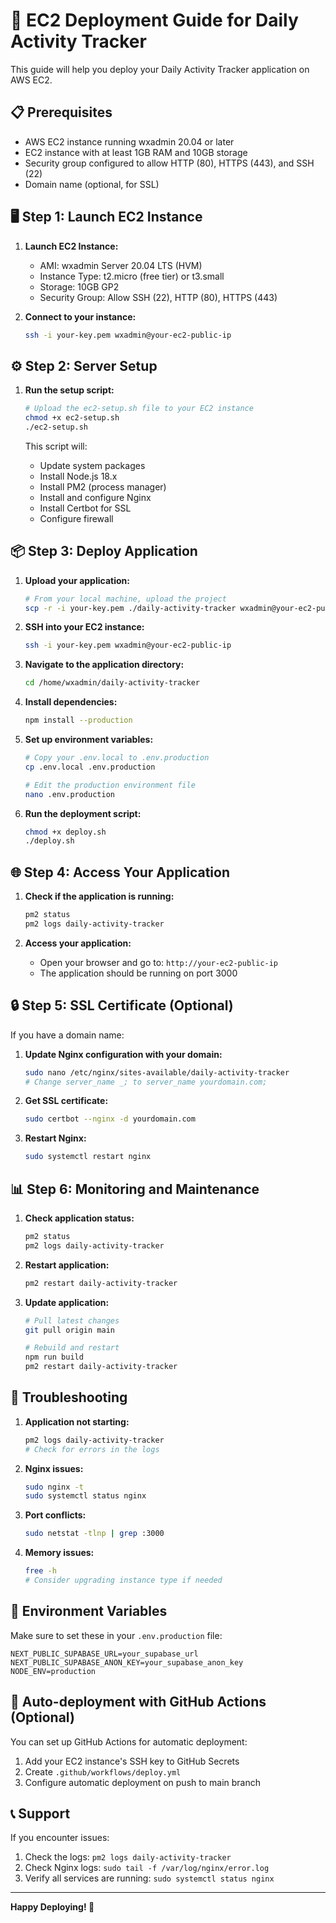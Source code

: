 # 🚀 EC2 Deployment Guide for Daily Activity Tracker

This guide will help you deploy your Daily Activity Tracker application on AWS EC2.

## 📋 Prerequisites

- AWS EC2 instance running wxadmin 20.04 or later
- EC2 instance with at least 1GB RAM and 10GB storage
- Security group configured to allow HTTP (80), HTTPS (443), and SSH (22)
- Domain name (optional, for SSL)

## 🖥️ Step 1: Launch EC2 Instance

1. **Launch EC2 Instance:**
   - AMI: wxadmin Server 20.04 LTS (HVM)
   - Instance Type: t2.micro (free tier) or t3.small
   - Storage: 10GB GP2
   - Security Group: Allow SSH (22), HTTP (80), HTTPS (443)

2. **Connect to your instance:**
   ```bash
   ssh -i your-key.pem wxadmin@your-ec2-public-ip
   ```

## ⚙️ Step 2: Server Setup

1. **Run the setup script:**
   ```bash
   # Upload the ec2-setup.sh file to your EC2 instance
   chmod +x ec2-setup.sh
   ./ec2-setup.sh
   ```

   This script will:
   - Update system packages
   - Install Node.js 18.x
   - Install PM2 (process manager)
   - Install and configure Nginx
   - Install Certbot for SSL
   - Configure firewall

## 📦 Step 3: Deploy Application

1. **Upload your application:**
   ```bash
   # From your local machine, upload the project
   scp -r -i your-key.pem ./daily-activity-tracker wxadmin@your-ec2-public-ip:/home/wxadmin/
   ```

2. **SSH into your EC2 instance:**
   ```bash
   ssh -i your-key.pem wxadmin@your-ec2-public-ip
   ```

3. **Navigate to the application directory:**
   ```bash
   cd /home/wxadmin/daily-activity-tracker
   ```

4. **Install dependencies:**
   ```bash
   npm install --production
   ```

5. **Set up environment variables:**
   ```bash
   # Copy your .env.local to .env.production
   cp .env.local .env.production
   
   # Edit the production environment file
   nano .env.production
   ```

6. **Run the deployment script:**
   ```bash
   chmod +x deploy.sh
   ./deploy.sh
   ```

## 🌐 Step 4: Access Your Application

1. **Check if the application is running:**
   ```bash
   pm2 status
   pm2 logs daily-activity-tracker
   ```

2. **Access your application:**
   - Open your browser and go to: `http://your-ec2-public-ip`
   - The application should be running on port 3000

## 🔒 Step 5: SSL Certificate (Optional)

If you have a domain name:

1. **Update Nginx configuration with your domain:**
   ```bash
   sudo nano /etc/nginx/sites-available/daily-activity-tracker
   # Change server_name _; to server_name yourdomain.com;
   ```

2. **Get SSL certificate:**
   ```bash
   sudo certbot --nginx -d yourdomain.com
   ```

3. **Restart Nginx:**
   ```bash
   sudo systemctl restart nginx
   ```

## 📊 Step 6: Monitoring and Maintenance

1. **Check application status:**
   ```bash
   pm2 status
   pm2 logs daily-activity-tracker
   ```

2. **Restart application:**
   ```bash
   pm2 restart daily-activity-tracker
   ```

3. **Update application:**
   ```bash
   # Pull latest changes
   git pull origin main
   
   # Rebuild and restart
   npm run build
   pm2 restart daily-activity-tracker
   ```

## 🚨 Troubleshooting

1. **Application not starting:**
   ```bash
   pm2 logs daily-activity-tracker
   # Check for errors in the logs
   ```

2. **Nginx issues:**
   ```bash
   sudo nginx -t
   sudo systemctl status nginx
   ```

3. **Port conflicts:**
   ```bash
   sudo netstat -tlnp | grep :3000
   ```

4. **Memory issues:**
   ```bash
   free -h
   # Consider upgrading instance type if needed
   ```

## 📝 Environment Variables

Make sure to set these in your `.env.production` file:

```env
NEXT_PUBLIC_SUPABASE_URL=your_supabase_url
NEXT_PUBLIC_SUPABASE_ANON_KEY=your_supabase_anon_key
NODE_ENV=production
```

## 🔄 Auto-deployment with GitHub Actions (Optional)

You can set up GitHub Actions for automatic deployment:

1. Add your EC2 instance's SSH key to GitHub Secrets
2. Create `.github/workflows/deploy.yml`
3. Configure automatic deployment on push to main branch

## 📞 Support

If you encounter issues:
1. Check the logs: `pm2 logs daily-activity-tracker`
2. Check Nginx logs: `sudo tail -f /var/log/nginx/error.log`
3. Verify all services are running: `sudo systemctl status nginx`

---

**Happy Deploying! 🎉**
